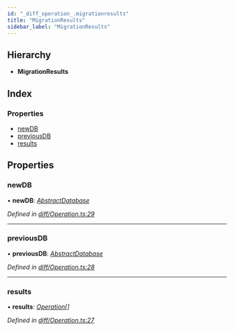 ```yaml
---
id: "_diff_operation_.migrationresults"
title: "MigrationResults"
sidebar_label: "MigrationResults"
---
```


## Hierarchy

* **MigrationResults**

## Index

### Properties

* [newDB](_diff_operation_.migrationresults.md#newdb)
* [previousDB](_diff_operation_.migrationresults.md#previousdb)
* [results](_diff_operation_.migrationresults.md#results)

## Properties

###  newDB

• **newDB**: *[AbstractDatabase](_abstract_abstractdatabase_.abstractdatabase.md)*

*Defined in [diff/Operation.ts:29](https://github.com/aerogear/graphback/blob/63664df15/packages/graphql-migrations/src/diff/Operation.ts#L29)*

___

###  previousDB

• **previousDB**: *[AbstractDatabase](_abstract_abstractdatabase_.abstractdatabase.md)*

*Defined in [diff/Operation.ts:28](https://github.com/aerogear/graphback/blob/63664df15/packages/graphql-migrations/src/diff/Operation.ts#L28)*

___

###  results

• **results**: *[Operation](_diff_operation_.operation.md)[]*

*Defined in [diff/Operation.ts:27](https://github.com/aerogear/graphback/blob/63664df15/packages/graphql-migrations/src/diff/Operation.ts#L27)*
